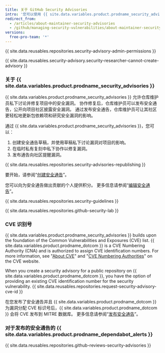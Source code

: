 ```yaml
---
title: 关于 GitHub Security Advisories
intro: '您可以使用 {{ site.data.variables.product.prodname_security_advisories }} 来私下讨论、修复和发布有关仓库中安全漏洞的信息。'
redirect_from:
  - /articles/about-maintainer-security-advisories
  - /github/managing-security-vulnerabilities/about-maintainer-security-advisories
versions:
  free-pro-team: '*'
---
```


{{ site.data.reusables.repositories.security-advisory-admin-permissions }}

{{ site.data.reusables.security-advisory.security-researcher-cannot-create-advisory }}

### 关于 {{ site.data.variables.product.prodname_security_advisories }}

{{ site.data.variables.product.prodname_security_advisories }} 允许仓库维护员私下讨论并修复项目中的安全漏洞。 协作修复后，仓库维护员可以发布安全通告，公开向项目社区披露安全漏洞。 通过发布安全通告，仓库维护员可让其社区更轻松地更新包依赖项和研究安全漏洞的影响。

通过 {{ site.data.variables.product.prodname_security_advisories }}，您可以：

1. 创建安全通告草稿，并使用草稿私下讨论漏洞对项目的影响。
2. 在临时私有复刻中私下协作以修复漏洞。
3. 发布通告向社区提醒漏洞。

{{ site.data.reusables.repositories.security-advisories-republishing }}

要开始，请参阅“[创建安全通告](/github/managing-security-vulnerabilities/creating-a-security-advisory)”。

您可以向为安全通告做出贡献的个人提供积分。 更多信息请参阅“[编辑安全通告](/github/managing-security-vulnerabilities/editing-a-security-advisory#about-credits-for-security-advisories)”。

{{ site.data.reusables.repositories.security-guidelines }}

{{ site.data.reusables.repositories.github-security-lab }}

### CVE 识别号

{{ site.data.variables.product.prodname_security_advisories }} builds upon the foundation of the Common Vulnerabilities and Exposures (CVE) list. {{ site.data.variables.product.prodname_dotcom }} is a CVE Numbering Authority (CNA) and is authorized to assign CVE identification numbers. For more information, see "[About CVE](https://cve.mitre.org/about/index.html)" and "[CVE Numbering Authorities](https://cve.mitre.org/cve/cna.html)" on the CVE website.

When you create a security advisory for a public repository on {{ site.data.variables.product.prodname_dotcom }}, you have the option of providing an existing CVE identification number for the security vulnerability. {{ site.data.reusables.repositories.request-security-advisory-cve-id }}

在您发布了安全通告并且 {{ site.data.variables.product.prodname_dotcom }} 为漏洞分配 CVE 标识号后，{{ site.data.variables.product.prodname_dotcom }} 会将 CVE 发布到 MITRE 数据库。 更多信息请参阅“[发布安全通告](/github/managing-security-vulnerabilities/publishing-a-security-advisory#requesting-a-cve-identification-number)”。

### 对于发布的安全通告的 {{ site.data.variables.product.prodname_dependabot_alerts }}

{{ site.data.reusables.repositories.github-reviews-security-advisories }}
